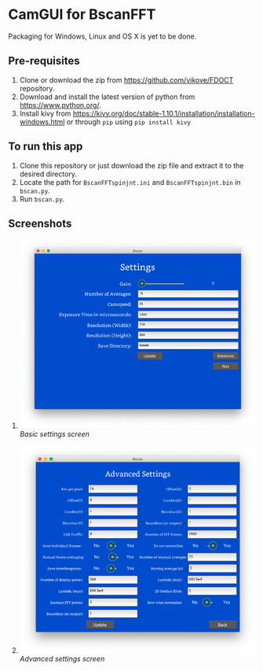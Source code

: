 # CamGUI for BscanFFT
Packaging for Windows, Linux and OS X is yet to be done.
## Pre-requisites
1. Clone or download the zip from https://github.com/vikove/FDOCT repository.
2. Download and install the latest version of python from https://www.python.org/.
3. Install kivy from https://kivy.org/doc/stable-1.10.1/installation/installation-windows.html or through `pip` using `pip install kivy`
## To run this app
1. Clone this repository or just download the zip file and extract it to the desired directory.
2. Locate the path for `BscanFFTspinjnt.ini` and `BscanFFTspinjnt.bin` in `bscan.py`.
3. Run `bscan.py`.
## Screenshots
1. ![Basic](/images/Basic.jpg)
*Basic settings screen*

2. ![Advanced](/images/Adv.jpg)
*Advanced settings screen*
